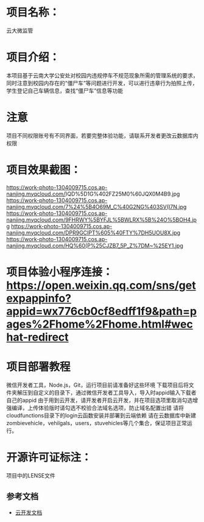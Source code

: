 # 项目名称：
云大微监管
# 项目介绍：
本项目基于云南大学公安处对校园内违规停车不规范现象所需的管理系统的要求，同时注意到校园内存在的“僵尸车”等问题进行开发，可以进行违章行为拍照上传，学生登记自己车辆信息，查找“僵尸车”信息等功能
# 注意
项目不同权限账号有不同界面，若要完整体验功能，请联系开发者更改云数据库内权限
# 项目效果截图：
https://work-photo-1304009715.cos.ap-nanjing.myqcloud.com/)QD%5D1G%402FZ25M0%60JQX0M4B9.jpg
https://work-photo-1304009715.cos.ap-nanjing.myqcloud.com/7%24%5B4O69M_C%40G2NG%403SV(I7N.jpg
https://work-photo-1304009715.cos.ap-nanjing.myqcloud.com/9FHRWY%5BYFJL%5BWLRX%5B%24O%5BOH4.jpg
https://work-photo-1304009715.cos.ap-nanjing.myqcloud.com/DPR9GCIPT%605%40FTY%7DH5UOU8X.jpg
https://work-photo-1304009715.cos.ap-nanjing.myqcloud.com/HQ%60(P%25CJZB7_5P_Z%7DM~%25EY1.jpg
# 项目体验小程序连接：https://open.weixin.qq.com/sns/getexpappinfo?appid=wx776cb0cf8edff1f9&path=pages%2Fhome%2Fhome.html#wechat-redirect
# 项目部署教程
微信开发者工具，Node.js，Git，运行项目前请准备好这些环境
下载项目后将文件夹解压到自定义的目录下，通过微信开发者工具导入，导入时appid输入下载者自己的appid
由于用到云开发，请开发者开启云开发，并在项目选项里取消勾选增强编译，上传体验版时请勾选不校验合法域名选项，防止域名配置出错
请将cloudfunctions目录下的login云函数安装并部署到云端依赖
请在云数据库中新建zombievehicle，vehilgals，users，stuvehicles等几个集合，保证项目正常运行。
# 开源许可证标注：
项目中的LENSE文件

## 参考文档

- [云开发文档](https://developers.weixin.qq.com/miniprogram/dev/wxcloud/basis/getting-started.html)

